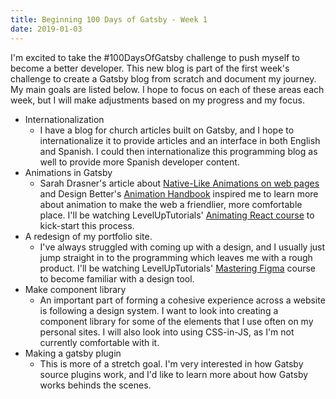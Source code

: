 ```yaml
---
title: Beginning 100 Days of Gatsby - Week 1
date: 2019-01-03
---
```


I'm excited to take the #100DaysOfGatsby challenge to push myself to become a better developer. This new blog is part of the first week's challenge to create a Gatsby blog from scratch and document my journey. My main goals are listed below. I hope to focus on each of these areas each week, but I will make adjustments based on my progress and my focus.

- Internationalization
  - I have a blog for church articles built on Gatsby, and I hope to internationalize it to provide articles and an interface in both English and Spanish. I could then internationalize this programming blog as well to provide more Spanish developer content.
- Animations in Gatsby
  - Sarah Drasner's article about [Native-Like Animations on web pages](https://css-tricks.com/native-like-animations-for-page-transitions-on-the-web/) and Design Better's [Animation Handbook](https://www.designbetter.co/animation-handbook/purpose) inspired me to learn more about animation to make the web a friendlier, more comfortable place. I'll be watching LevelUpTutorials' [Animating React course](https://www.leveluptutorials.com/tutorials/animating-react) to kick-start this process.
- A redesign of my portfolio site.
  - I've always struggled with coming up with a design, and I usually just jump straight in to the programming which leaves me with a rough product. I'll be watching LevelUpTutorials' [Mastering Figma](https://www.leveluptutorials.com/tutorials/mastering-figma) course to become familiar with a design tool.
- Make component library
  - An important part of forming a cohesive experience across a website is following a design system. I want to look into creating a component library for some of the elements that I use often on my personal sites. I will also look into using CSS-in-JS, as I'm not currently comfortable with it.
- Making a gatsby plugin
  - This is more of a stretch goal. I'm very interested in how Gatsby source plugins work, and I'd like to learn more about how Gatsby works behinds the scenes.